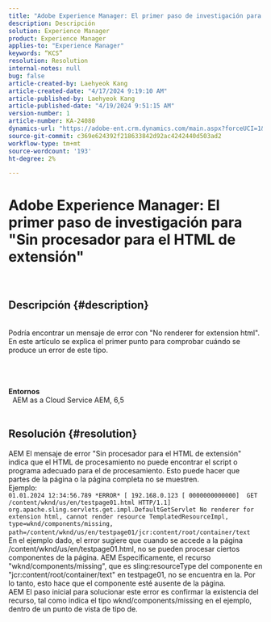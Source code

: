 ```yaml
---
title: "Adobe Experience Manager: El primer paso de investigación para \"Sin procesador para la extensión html\""
description: Descripción
solution: Experience Manager
product: Experience Manager
applies-to: "Experience Manager"
keywords: “KCS”
resolution: Resolution
internal-notes: null
bug: false
article-created-by: Laehyeok Kang
article-created-date: "4/17/2024 9:19:10 AM"
article-published-by: Laehyeok Kang
article-published-date: "4/19/2024 9:51:15 AM"
version-number: 1
article-number: KA-24080
dynamics-url: "https://adobe-ent.crm.dynamics.com/main.aspx?forceUCI=1&pagetype=entityrecord&etn=knowledgearticle&id=53599787-9bfc-ee11-a1ff-6045bd0065f9"
source-git-commit: c369e624392f218633842d92ac4242440d503ad2
workflow-type: tm+mt
source-wordcount: '193'
ht-degree: 2%

---
```


# Adobe Experience Manager: El primer paso de investigación para &quot;Sin procesador para el HTML de extensión&quot;

  
## Descripción {#description}

 <br>Podría encontrar un mensaje de error con &quot;No renderer for extension html&quot;. En este artículo se explica el primer punto para comprobar cuándo se produce un error de este tipo.<br><br> <br><br>

<b>Entornos</b>
<br>  AEM as a Cloud Service AEM, 6,5
<br> 

## Resolución {#resolution}

AEM El mensaje de error &quot;Sin procesador para el HTML de extensión&quot; indica que el HTML de procesamiento no puede encontrar el script o programa adecuado para el de procesamiento. Esto puede hacer que partes de la página o la página completa no se muestren. <br>Ejemplo: <br>`01.01.2024 12:34:56.789 *ERROR* [ 192.168.0.123 [ 0000000000000]  GET /content/wknd/us/en/testpage01.html HTTP/1.1]  org.apache.sling.servlets.get.impl.DefaultGetServlet No renderer for extension html, cannot render resource TemplatedResourceImpl, type=wknd/components/missing, path=/content/wknd/us/en/testpage01/jcr:content/root/container/text` <br>En el ejemplo dado, el error sugiere que cuando se accede a la página /content/wknd/us/en/testpage01.html, no se pueden procesar ciertos componentes de la página. AEM Específicamente, el recurso &quot;wknd/components/missing&quot;, que es sling:resourceType del componente en &quot;jcr:content/root/container/text&quot; en testpage01, no se encuentra en la. Por lo tanto, esto hace que el componente esté ausente de la página. <br>AEM El paso inicial para solucionar este error es confirmar la existencia del recurso, tal como indica el tipo wknd/components/missing en el ejemplo, dentro de un punto de vista de tipo de.